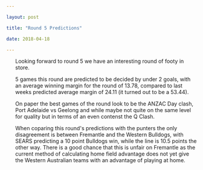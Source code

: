 ```yaml
---

layout: post

title: "Round 5 Predictions"

date: 2018-04-18

---
```


<ul class="post">

<div class="blurb">

<p>Looking forward to round 5 we have an interesting round of footy in store.</p>
<p>5 games this round are predicted to be decided by under 2 goals, with an average winning margin for the round of 13.78, compared to last weeks predicted average margin of 24.11 (it turned out to be a 53.44).</p>
<p>On paper the best games of the round look to be the ANZAC Day clash, Port Adelaide vs Geelong and while maybe not quite on the same level for quality but in terms of an even contenst the Q Clash.</p>
<p>When coparing this round's predictions with the punters the only disagreement is between Fremantle and the Western Bulldogs, with SEARS predicting a 10 point Bulldogs win, while the line is 10.5 points the other way. There is a good chance that this is unfair on Fremantle as the current method of calculating home field advantage does not yet give the Western Australian teams with an advantage of playing at home.</p>

<table>  <thead>     <tr style="text-align: center>       <th>Home</th>       <th>Away</th>       <th>Ground</th>       <th>Home Predicted Score</th>       <th>Away Predicted Score</th>       <th>Predicted Margin</th>       <th>Home Prob</th>     </tr>   </thead>   <tbody>     <tr>       <td>Sydney</td>       <td>Adelaide</td>       <td>S.C.G.</td>       <td>93</td>       <td>85</td>       <td>8</td>       <td>0.596066</td>     </tr >     <tr >       <td>St Kilda</td>       <td>GW Sydney</td>       <td>Docklands</td>       <td>69</td>       <td>95</td>       <td>-27</td>       <td>0.225643</td>     </tr >     <tr >       <td>Carlton</td>       <td>West Coast</td>       <td>M.C.G.</td>       <td>77</td>       <td>95</td>       <td>-18</td>       <td>0.304095</td>     </tr >     <tr >       <td>Port Adelaide</td>       <td>Geelong</td>       <td>Adelaide Oval</td>       <td>88</td>       <td>83</td>       <td>4</td>       <td>0.547988</td>     </tr >     <tr >       <td>Fremantle</td>       <td>Western Bulldogs</td>       <td>Perth Stadium</td>       <td>79</td>       <td>89</td>       <td>-10</td>       <td>0.388535</td>     </tr >     <tr >       <td>North Melbourne</td>       <td>Hawthorn</td>       <td>Docklands</td>       <td>81</td>       <td>99</td>       <td>-18</td>       <td>0.305753</td>     </tr >     <tr >       <td>Brisbane Lions</td>       <td>Gold Coast</td>       <td>Gabba</td>       <td>95</td>       <td>90</td>       <td>5</td>       <td>0.561874</td>     </tr >     <tr >       <td>Melbourne</td>       <td>Richmond</td>       <td>M.C.G.</td>       <td>68</td>       <td>101</td>       <td>-32</td>       <td>0.183432</td>     </tr >     <tr >       <td>Collingwood</td>       <td>Essendon</td>       <td>M.C.G.</td>       <td>90</td>       <td>88</td>       <td>2</td>       <td>0.526642</td>     </tr >   </tbody> </table>


<p>The difference between some predicted scores may appear to be slightly off the predicted margin by a point, this is due to rounding for display in this table.</p>
</div><!-- /.blurb -->	

</ul>
